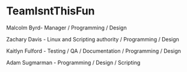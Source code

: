 # TeamIsntThisFun

Malcolm Byrd- Manager / Programming / Design

Zachary Davis - Linux and Scripting authority / Programming / Design

Kaitlyn Fulford - Testing / QA / Documentation / Programming / Design

Adam Sugmarman - Programming / Design / Scripting
